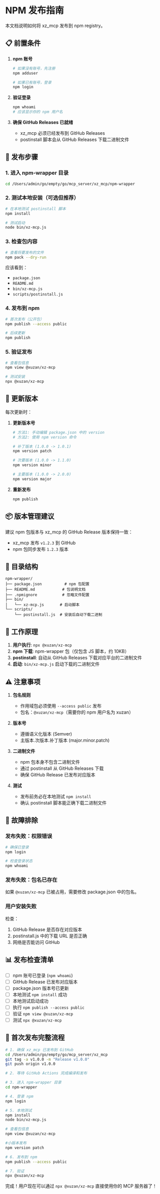 # NPM 发布指南

本文档说明如何将 xz_mcp 发布到 npm registry。

## 📋 前置条件

1. **npm 账号**
   ```bash
   # 如果没有账号，先注册
   npm adduser

   # 如果已有账号，登录
   npm login
   ```

2. **验证登录**
   ```bash
   npm whoami
   # 应该显示你的 npm 用户名
   ```

3. **确保 GitHub Releases 已就绪**
   - xz_mcp 必须已经发布到 GitHub Releases
   - postinstall 脚本会从 GitHub Releases 下载二进制文件

## 🚀 发布步骤

### 1. 进入 npm-wrapper 目录

```bash
cd /Users/admin/go/empty/go/mcp_server/xz_mcp/npm-wrapper
```

### 2. 测试本地安装（可选但推荐）

```bash
# 在本地测试 postinstall 脚本
npm install

# 测试启动
node bin/xz-mcp.js
```

### 3. 检查包内容

```bash
# 查看将要发布的文件
npm pack --dry-run
```

应该看到：
- `package.json`
- `README.md`
- `bin/xz-mcp.js`
- `scripts/postinstall.js`

### 4. 发布到 npm

```bash
# 首次发布（公开包）
npm publish --access public

# 后续更新
npm publish
```

### 5. 验证发布

```bash
# 查看包信息
npm view @xuzan/xz-mcp

# 测试安装
npx @xuzan/xz-mcp
```

## 🔄 更新版本

每次更新时：

1. **更新版本号**
   ```bash
   # 方法1: 手动编辑 package.json 中的 version
   # 方法2: 使用 npm version 命令

   # 补丁版本 (1.0.0 -> 1.0.1)
   npm version patch

   # 次要版本 (1.0.0 -> 1.1.0)
   npm version minor

   # 主要版本 (1.0.0 -> 2.0.0)
   npm version major
   ```

2. **重新发布**
   ```bash
   npm publish
   ```

## 📦 版本管理建议

建议 npm 包版本与 xz_mcp 的 GitHub Release 版本保持一致：

- xz_mcp 发布 `v1.2.3` 到 GitHub
- npm 包同步发布 `1.2.3` 版本

## 🔧 目录结构

```
npm-wrapper/
├── package.json          # npm 包配置
├── README.md            # 包说明文档
├── .npmignore           # 忽略文件配置
├── bin/
│   └── xz-mcp.js       # 启动脚本
└── scripts/
    └── postinstall.js  # 安装后自动下载二进制
```

## 🎯 工作原理

1. **用户执行**: `npx @xuzan/xz-mcp`
2. **npm 下载**: npm-wrapper 包（仅包含 JS 脚本，约 10KB）
3. **postinstall**: 自动从 GitHub Releases 下载对应平台的二进制文件
4. **启动**: `bin/xz-mcp.js` 启动下载的二进制文件

## ⚠️ 注意事项

1. **包名规则**
   - 作用域包必须使用 `--access public` 发布
   - 包名：`@xuzan/xz-mcp`（需要你的 npm 用户名为 xuzan）

2. **版本号**
   - 遵循语义化版本 (Semver)
   - 主版本.次版本.补丁版本 (major.minor.patch)

3. **二进制文件**
   - npm 包本身不包含二进制文件
   - 通过 postinstall 从 GitHub Releases 下载
   - 确保 GitHub Release 已发布对应版本

4. **测试**
   - 发布前务必在本地测试 `npm install`
   - 确认 postinstall 脚本能正确下载二进制文件

## 🐛 故障排除

### 发布失败：权限错误

```bash
# 确保已登录
npm login

# 检查登录状态
npm whoami
```

### 发布失败：包名已存在

如果 `@xuzan/xz-mcp` 已被占用，需要修改 package.json 中的包名。

### 用户安装失败

检查：
1. GitHub Release 是否存在对应版本
2. postinstall.js 中的下载 URL 是否正确
3. 网络是否能访问 GitHub

## 📊 发布检查清单

- [ ] npm 账号已登录 (`npm whoami`)
- [ ] GitHub Release 已发布对应版本
- [ ] package.json 版本号已更新
- [ ] 本地测试 `npm install` 成功
- [ ] 本地测试启动成功
- [ ] 执行 `npm publish --access public`
- [ ] 验证 `npm view @xuzan/xz-mcp`
- [ ] 测试 `npx @xuzan/xz-mcp`

## 🎉 首次发布完整流程

```bash
# 1. 确保 xz_mcp 已发布到 GitHub
cd /Users/admin/go/empty/go/mcp_server/xz_mcp
git tag -a v1.0.0 -m "Release v1.0.0"
git push origin v1.0.0

# 2. 等待 GitHub Actions 完成编译和发布

# 3. 进入 npm-wrapper 目录
cd npm-wrapper

# 4. 登录 npm
npm login

# 5. 本地测试
npm install
node bin/xz-mcp.js

# 查看包信息
npm view @xuzan/xz-mcp

#小版本发布
npm version patch

# 6. 发布到 npm
npm publish --access public

# 7. 验证
npx @xuzan/xz-mcp
```

完成！用户现在可以通过 `npx @xuzan/xz-mcp` 直接使用你的 MCP 服务器了！